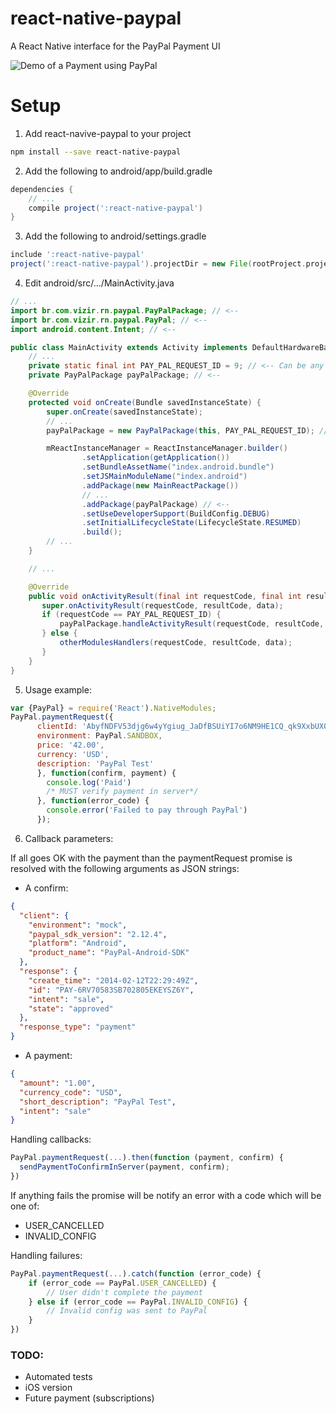 # react-native-paypal

A React Native interface for the PayPal Payment UI

![Demo of a Payment using PayPal](/react-native-paypal.gif?raw=true "react-native-paypal")

# Setup

1. Add react-navive-paypal to your project

``` bash
npm install --save react-native-paypal
```

2. Add the following to android/app/build.gradle

``` groovy
dependencies {
    // ...
    compile project(':react-native-paypal')
}
```

3. Add the following to android/settings.gradle

``` groovy
include ':react-native-paypal'
project(':react-native-paypal').projectDir = new File(rootProject.projectDir, '../node_modules/react-native-paypal/android')
```

4. Edit android/src/.../MainActivity.java

``` java
// ...
import br.com.vizir.rn.paypal.PayPalPackage; // <--
import br.com.vizir.rn.paypal.PayPal; // <--
import android.content.Intent; // <--

public class MainActivity extends Activity implements DefaultHardwareBackBtnHandler {
    // ...
    private static final int PAY_PAL_REQUEST_ID = 9; // <-- Can be any unique number
    private PayPalPackage payPalPackage; // <--

    @Override
    protected void onCreate(Bundle savedInstanceState) {
        super.onCreate(savedInstanceState);
        // ...
        payPalPackage = new PayPalPackage(this, PAY_PAL_REQUEST_ID); // <--

        mReactInstanceManager = ReactInstanceManager.builder()
                .setApplication(getApplication())
                .setBundleAssetName("index.android.bundle")
                .setJSMainModuleName("index.android")
                .addPackage(new MainReactPackage())
                // ...
                .addPackage(payPalPackage) // <--
                .setUseDeveloperSupport(BuildConfig.DEBUG)
                .setInitialLifecycleState(LifecycleState.RESUMED)
                .build();
        // ...
    }

    // ...

    @Override
    public void onActivityResult(final int requestCode, final int resultCode, final Intent data) {
       super.onActivityResult(requestCode, resultCode, data);
       if (requestCode == PAY_PAL_REQUEST_ID) {
           payPalPackage.handleActivityResult(requestCode, resultCode, data); // <--
       } else {
           otherModulesHandlers(requestCode, resultCode, data);
       }
    }
}
```

5. Usage example:

```javascript
var {PayPal} = require('React').NativeModules;
PayPal.paymentRequest({
      clientId: 'AbyfNDFV53djg6w4yYgiug_JaDfBSUiYI7o6NM9HE1CQ_qk9XxbUX0nwcPXXQHaNAWYtDfphQtWB3q4R',
      environment: PayPal.SANDBOX,
      price: '42.00',
      currency: 'USD',
      description: 'PayPal Test'
      }, function(confirm, payment) {
        console.log('Paid')
        /* MUST verify payment in server*/
      }, function(error_code) {
        console.error('Failed to pay through PayPal')
      });
```

6. Callback parameters:

If all goes OK with the payment than the paymentRequest promise is resolved with
the following arguments as JSON strings:
- A confirm:
``` json
{
  "client": {
    "environment": "mock",
    "paypal_sdk_version": "2.12.4",
    "platform": "Android",
    "product_name": "PayPal-Android-SDK"
  },
  "response": {
    "create_time": "2014-02-12T22:29:49Z",
    "id": "PAY-6RV70583SB702805EKEYSZ6Y",
    "intent": "sale",
    "state": "approved"
  },
  "response_type": "payment"
}
```

- A payment:
```json
{
  "amount": "1.00",
  "currency_code": "USD",
  "short_description": "PayPal Test",
  "intent": "sale"
}
```

Handling callbacks:
```javascript
PayPal.paymentRequest(...).then(function (payment, confirm) {
  sendPaymentToConfirmInServer(payment, confirm);
})
```

If anything fails the promise will be notify an error with a code which will be
one of:
- USER\_CANCELLED
- INVALID\_CONFIG

Handling failures:

``` javascript
PayPal.paymentRequest(...).catch(function (error_code) {
    if (error_code == PayPal.USER_CANCELLED) {
        // User didn't complete the payment
    } else if (error_code == PayPal.INVALID_CONFIG) {
        // Invalid config was sent to PayPal
    }
})
```

### TODO:
- Automated tests
- iOS version
- Future payment (subscriptions)
